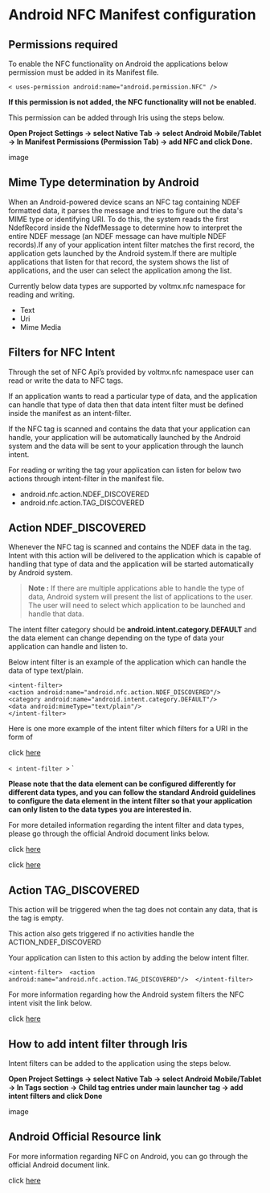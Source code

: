                             
Android NFC Manifest configuration
==================================

## Permissions required 

To enable the NFC functionality on Android the applications below permission must be added in its Manifest file. 

`< uses-permission android:name="android.permission.NFC" />`

<b>If this permission is not added, the NFC functionality will not be enabled.</b>

This permission can be added through Iris using the steps below. 

<b>Open Project Settings -> select Native Tab -> select Android Mobile/Tablet -> In Manifest Permissions (Permission Tab) -> add NFC and click Done.</b>

image

## Mime Type determination by Android 

When an Android-powered device scans an NFC tag containing NDEF formatted data, it parses the message and tries to figure out the data's MIME type or identifying URI. To do this, the system reads the first NdefRecord inside the NdefMessage to determine how to interpret the entire NDEF message (an NDEF message can have multiple NDEF records).If any of your application intent filter matches the first record, the application gets launched by the Android system.If there are multiple applications that listen for that record, the system shows the list of applications, and the user can select the application among the list. 

Currently below data types are supported by voltmx.nfc namespace for reading and writing. 

* Text 
* Uri 
* Mime Media 

## Filters for NFC Intent 

Through the set of NFC Api’s provided by voltmx.nfc namespace user can read or write the data to NFC tags. 

If an application wants to read a particular type of data, and the application can handle that type of data then that data intent filter must be defined inside the manifest as an intent-filter. 

If the NFC tag is scanned and contains the data that your application can handle, your application will be automatically launched by the Android system and the data will be sent to your application through the launch intent. 

For reading or writing the tag your application can listen for below two actions through intent-filter in the manifest file. 

* android.nfc.action.NDEF_DISCOVERED 
* android.nfc.action.TAG_DISCOVERED 

## Action NDEF_DISCOVERED 

Whenever the NFC tag is scanned and contains the NDEF data in the tag. Intent with this action will be delivered to the application which is capable of handling that type of data and the application will be started automatically by Android system. 

>**Note :** If there are multiple applications able to handle the type of data, Android system will present the list of applications to the user. The user will need to select which application to be launched and handle that data. 

The intent filter category should be <b>android.intent.category.DEFAULT</b> and the data element can change depending on the type of data your application can handle and listen to. 

Below intent filter is an example of the application which can handle the data of type text/plain. 

`<intent-filter>`<br>
`<action android:name="android.nfc.action.NDEF_DISCOVERED"/>`<br>
`<category android:name="android.intent.category.DEFAULT"/>`<br> 
`<data android:mimeType="text/plain"/>`<br>
`</intent-filter>`

Here is one more example of the intent filter which filters for a URI in the form of

click [here](https://developer.android.com/index.html)

`< intent-filter >`
 <action android:name="android.nfc.action.NDEF_DISCOVERED"/> 
<category android:name="android.intent.category.DEFAULT"/> 
<data android:scheme="https" 
android:host="developer.android.com" 
android:pathPrefix="/index.html"/> 
</intent-filter>`

<b>Please note that the data element can be configured differently for different data types, and you can follow the standard Android guidelines to configure the data element in the intent filter so that your application can only listen to the data types you are interested in.</b>

For more detailed information regarding the intent filter and data types, please go through the official Android document links below. 

click [here](https://developer.android.com/guide/components/intents-filters )

click [here](https://developer.android.com/guide/topics/manifest/data-element )

## Action TAG_DISCOVERED 

This action will be triggered when the tag does not contain any data, that is the tag is empty. 

This action also gets triggered if no activities handle the ACTION_NDEF_DISCOVERD 

Your application can listen to this action by adding the below intent filter.

`<intent-filter> 
    <action android:name="android.nfc.action.TAG_DISCOVERED"/> 
</intent-filter>`

For more information regarding how the Android system filters the NFC intent visit the link below. 

click [here](https://developer.android.com/develop/connectivity/nfc/nfc#dispatching)

## How to add intent filter through Iris 

Intent filters can be added to the application using the steps below. 

<b>Open Project Settings -> select Native Tab -> select Android Mobile/Tablet -> In Tags section ->  Child tag entries under main launcher <activity> tag -> add intent filters and click Done</b>

image

## Android Official Resource link 

For more information regarding NFC on Android, you can go through the official Android document link. 

click [here](https://developer.android.com/develop/connectivity/nfc)


